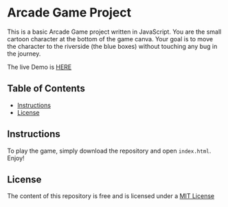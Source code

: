 # Arcade Game Project

This is a basic Arcade Game project written in JavaScript. You are the small cartoon character at the bottom of the game canva. Your goal is to move the character to the riverside (the blue boxes) without touching any bug in the journey.

The live Demo is [HERE]()

## Table of Contents

* [Instructions](#instructions)
* [License](#license)

## Instructions

To play the game, simply download the repository and open `index.html`. Enjoy!

## License

The content of this repository is free and is licensed under a [MIT License](https://choosealicense.com/licenses/mit/)
